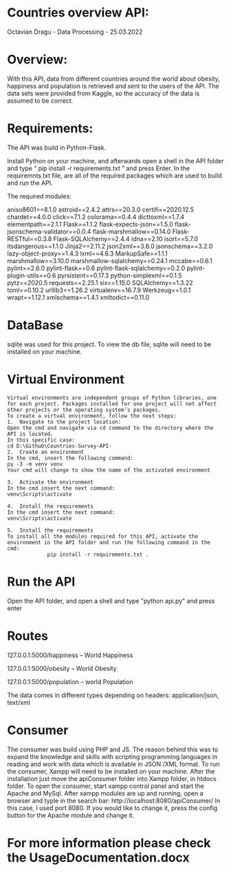 # Countries overview API:

Octavian Dragu  -  Data Processing  -  25.03.2022

# Overview: 

With this API, data from different countries around the world about obesity, happiness and population is retrieved and sent to the users of the API. The data sets were provided from Kaggle, so the accuracy of the data is assumed to be correct. 

# Requirements:

The API was build in Python-Flask.

Install Python on your machine, and afterwards open a shell in the API folder and type “ pip install -r requirements.txt ” and press Enter.
In the requiremnts.txt file, are all of the required packages which are used to build and run the API.

The required modules:

aniso8601==8.1.0
astroid==2.4.2
attrs==20.3.0
certifi==2020.12.5
chardet==4.0.0
click==7.1.2
colorama==0.4.4
dicttoxml==1.7.4
elementpath==2.1.1
Flask==1.1.2
flask-expects-json==1.5.0
flask-jsonschema-validator==0.0.4
flask-marshmallow==0.14.0
Flask-RESTful==0.3.8
Flask-SQLAlchemy==2.4.4
idna==2.10
isort==5.7.0
itsdangerous==1.1.0
Jinja2==2.11.2
json2xml==3.6.0
jsonschema==3.2.0
lazy-object-proxy==1.4.3
lxml==4.6.3
MarkupSafe==1.1.1
marshmallow==3.10.0
marshmallow-sqlalchemy==0.24.1
mccabe==0.6.1
pylint==2.6.0
pylint-flask==0.6
pylint-flask-sqlalchemy==0.2.0
pylint-plugin-utils==0.6
pyrsistent==0.17.3
python-simplexml==0.1.5
pytz==2020.5
requests==2.25.1
six==1.15.0
SQLAlchemy==1.3.22
toml==0.10.2
urllib3==1.26.2
virtualenv==16.7.9
Werkzeug==1.0.1
wrapt==1.12.1
xmlschema==1.4.1
xmltodict==0.11.0

# DataBase

sqlite was used for this project. To view the db file, sqlite will need to be installed on your machine. 

# Virtual Environment 

    Virtual environments are independent groups of Python libraries, one for each project. Packages installed for one project will not affect other projects or the operating system’s packages.
    To create a virtual environment, follow the next steps:
    1.	Navigate to the project location:
    Open the cmd and navigate via cd command to the directory where the API is located. 
    In this specific case:
    cd D:\Github\Countries-Survey-API-
    2.	Create an environment 
    In the cmd, insert the following command:
    py -3 -m venv venv
    Your cmd will change to show the name of the activated environment

    3.	Activate the environment 
    In the cmd insert the next command:
    venv\Scripts\activate

    4.	Install the requirements
    In the cmd insert the next command:
    venv\Scripts\activate

    5.	Install the requirements
    To install all the modules required for this API, activate the environment in the API folder and run the following command in the cmd:
                 pip install -r requirements.txt .

# Run the API 

Open the API folder, and open a shell and type "python api.py" and press enter

# Routes 

127.0.0.1:5000/happiness – World Happiness

127.0.0.1:5000/obesity – World Obesity

127.0.0.1:5000/population – world Population

The data comes in different types depending on headers: application/json, text/xml

# Consumer

The consumer was build using PHP and JS. The reason behind this was to expand the knowledge and skills with scripting programming languages in reading and work with data which is available in JSON /XML format. 
To run the consumer, Xampp will need to be installed on your machine. After the installation just move the apiConsumer folder into Xampp folder, in htdocs folder.
To open the consumer, start xampp control panel and start the Apache and MySql.
After xampp modules are up and running, open a browser and typle in the search bar:
http://localhost:8080/apiConsumer/ 
In this case, I used port 8080. If you would like to change it, press the config button for the Apache module and change it. 


# For more information please check the UsageDocumentation.docx 